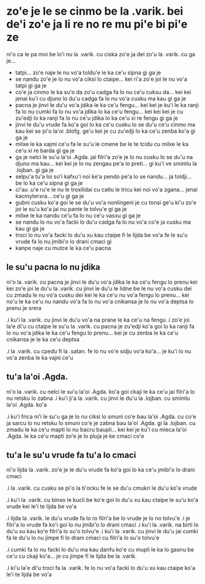 zo'e je le se cinmo be la .varik. bei de'i zo'e ja li re no re mu pi'e bi pi'e ze
=================================================================================

ni'o ca le pa moi be lo'i nu la .varik. cu ciska zo'e ja dei zo'u la .varik. cu ga je...

* tatpi... zo'e naje le nu vo'a toldu'e le ka ce'u sipna gi ga je
* se nandu zo'e je lo nu vo'a ciksi lo ctaipe... kei ri'a zo'e joi le nu vo'a tatpi gi ga je
* co'e ja cinmo le ka su'o da zo'u cadga fa lo nu ce'u cuksu da... kei kei jenai ku'i cu djuno lo du'u cadga fa lo nu vo'a cusku ma kau gi ga je
* pacna je jinvi le du'u vo'a jdika le ka ce'u fengu... kei kei je ku'i le ka ranji fa lo nu cumki fa lo nu vo'a jdika lo ka ce'u fengu... kei kei kei je cu zu'edji lo ka ranji fa lo nu ce'u jdika lo ka ce'u xi re fengu gi ga je
* jinvi le du'u vrude fa ko'a goi lo ka ce'u cusku lo se du'u ce'u cinmo ma kau kei se pi'o la'oi .blofg. ge'u kei je cu zu'edji lo ka ce'u zenba ko'a gi ga je
* milxe le ka xajmi ce'u fa le su'u le cmene be le te tcidu cu milxe le ka ce'u xi re barda gi ga je
* ga je nelci le su'u la'oi .Agda. jai filri'a zo'e je lo nu cusku lo se du'u na djuno ma kau... kei kei je lo nu zengau pe'a lo preti... gi ku'i ve smimlu la .lojban. gi ga je
* selpu'a tu'a loi so'i kafxu'i noi ke'a pendo pe'a lo se nandu... ja toldji... be lo ka ce'u sipna gi ga je
* ci'au .u'e ru'e le nu le troxilidai cu catlu le tricu kei noi vo'a zgana... jenai kacmyterxra... ce'u gi ga je
* gubni cusku ko'a goi le se du'u vo'a nonlingeni je cu tonsi ge'u ki'u zo'e joi le su'u ko'a jai nu pante le tolvu'e gi ga je
* milxe le ka nandu ce'u fa lo nu ce'u vasxu gi ga je
* se nandu lo nu vo'a facki lo du'u cadga fa lo nu vo'a co'e ja cusku ma kau gi ga je
* troci lo nu vo'a facki lo du'u xu kau ctaipe fi le lijda be vo'a fe le su'u vrude fa lo nu jmibi'o lo drani cmaci gi
* kanpe naje cu mutce le ka ce'u pacna

## le su'u pacna lo nu jdika
ni'o la .varik. cu pacna je jinvi le du'u vo'a jdika le ka ce'u fengu lo prenu kei kei zo'e joi le du'u la .varik. cu jinvi le du'u le lidne be le nu vo'a cusku dei cu zmadu le nu vo'a cusku dei kei le ka ce'u nu vo'a fengu lo prenu... kei no'u le ka ce'u nu nandu vo'a fa lo nu vo'a cnikansa je lo nu vo'a deptsa lo prenu je srera

.i ku'i la .varik. cu jinvi le du'u vo'a na prane le ka ce'u na fengu  .i zo'e joi la'e di'u cu ctaipe le su'u la .varik. cu pacna je zu'edji ko'a goi lo ka ranji fa lo nu vo'a jdika le ka ce'u fengu lo prenu... kei je cu zenba le ka ce'u cnikansa je le ka ce'u deptsa

.i la .varik. cu cpedu fi la .satan. fe lo nu vo'e sidju vo'a ko'a... je ku'i lo nu vo'a zenba le ka vajni ce'u

## tu'a la'oi .Agda.
ni'o la .varik. cu nelci le su'u la'oi .Agda. ko'a goi ckaji le ka ce'u jai filri'a lo nu retsku lo zabna  .i ku'i ji'a la .varik. cu jinvi le du'u la .lojban. cu smimlu la'oi .Agda. ko'a

.i ku'i frica ni'i le su'u ga je lo nu ciksi lo smuni co'e bau la'oi .Agda. cu co'e ja sarcu lo nu retsku lo smuni co'e je zabna bau la'oi .Agda. gi la .lojban. cu zmadu le ka ce'u mapti lo nu bacru baupli... kei kei je ku'i cu mleca la'oi .Agda. le ka ce'u mapti zo'e je lo pluja je ke cmaci co'e

## tu'a le su'u vrude fa tu'a lo cmaci
ni'o lijda la .varik. zo'e je le du'u vrude fa ko'a goi lo ka ce'u jmibi'o lo drani cmaci

.i la .varik. cu cusku se pi'o la ti'ocku fe le se du'u cmukri le du'u ko'a vrude

.i ku'i la .varik. cu binxo le kucli be ko'e goi lo du'u xu kau ctaipe le su'u ko'a vrude kei le'i te lijda be vo'a

.i lijda la .varik. le du'u vrude fa lo ro filri'a be lo vrude je lo no tolvu'e  .i je filri'a lo vrude fa ko'i goi lo nu jmibi'o lo drani cmaci  .i ku'i la .varik. na birti lo du'u xu kau ko'e filri'a lo su'o tolvu'e  .i ku'i la .varik. cu jinvi le du'u jai cumki fa le du'u lo nu jimpe fi lo drani cmaci cu filri'a lo su'o tolvu'e

.i cumki fa lo nu facki lo du'u ma kau danfu ko'e cu mupli le ka lo gasnu be ce'u cu ckaji ko'a... je cu jimpe fi le lijda be la .varik.

.i ki'u la'e di'u troci fa la .varik. fe lo nu vo'a facki lo du'u xu kau ctaipe ko'a le'i te lijda be vo'a
